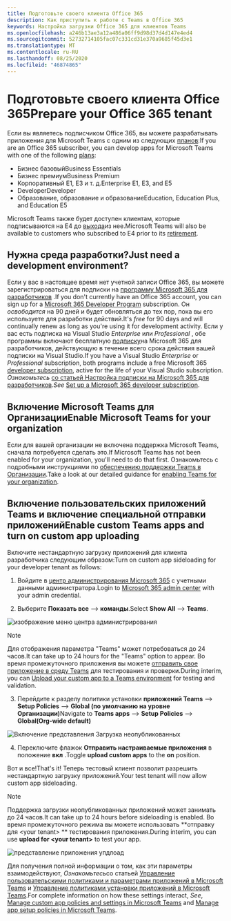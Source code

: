 ```yaml
---
title: Подготовьте своего клиента Office 365
description: Как приступить к работе с Teams в Office 365
keywords: Настройка загрузки Office 365 для клиентов Teams
ms.openlocfilehash: a246b13ae3a12a486a06ff9d98d37d4d147e4ed4
ms.sourcegitcommit: 52732714105fac07c331cd31e370a9685f45d3e1
ms.translationtype: MT
ms.contentlocale: ru-RU
ms.lasthandoff: 08/25/2020
ms.locfileid: "46874865"
---
```

# <a name="prepare-your-office-365-tenant"></a><span data-ttu-id="69db7-104">Подготовьте своего клиента Office 365</span><span class="sxs-lookup"><span data-stu-id="69db7-104">Prepare your Office 365 tenant</span></span>

<span data-ttu-id="69db7-105">Если вы являетесь подписчиком Office 365, вы можете разрабатывать приложения для Microsoft Teams с одним из следующих [планов](https://products.office.com/business/compare-more-office-365-for-business-plans):</span><span class="sxs-lookup"><span data-stu-id="69db7-105">If you are an Office 365 subscriber, you can develop apps for Microsoft Teams with one of the following [plans](https://products.office.com/business/compare-more-office-365-for-business-plans):</span></span>

* <span data-ttu-id="69db7-106">Бизнес базовый</span><span class="sxs-lookup"><span data-stu-id="69db7-106">Business Essentials</span></span>
* <span data-ttu-id="69db7-107">Бизнес премиум</span><span class="sxs-lookup"><span data-stu-id="69db7-107">Business Premium</span></span>
* <span data-ttu-id="69db7-108">Корпоративный E1, E3 и т. д.</span><span class="sxs-lookup"><span data-stu-id="69db7-108">Enterprise E1, E3, and E5</span></span>
* <span data-ttu-id="69db7-109">Developer</span><span class="sxs-lookup"><span data-stu-id="69db7-109">Developer</span></span>
* <span data-ttu-id="69db7-110">Образование, образование и образование</span><span class="sxs-lookup"><span data-stu-id="69db7-110">Education, Education Plus, and Education E5</span></span>

<span data-ttu-id="69db7-111">Microsoft Teams также будет доступен клиентам, которые подписываются на E4 до [выхода](https://support.office.com//article/important-information-for-office-365-enterprise-e4-customers-f9572348-43a2-43fa-a3d8-3b6c9c042147)из нее.</span><span class="sxs-lookup"><span data-stu-id="69db7-111">Microsoft Teams will also be available to customers who subscribed to E4 prior to its [retirement](https://support.office.com//article/important-information-for-office-365-enterprise-e4-customers-f9572348-43a2-43fa-a3d8-3b6c9c042147).</span></span>

## <a name="just-need-a-development-environment"></a><span data-ttu-id="69db7-112">Нужна среда разработки?</span><span class="sxs-lookup"><span data-stu-id="69db7-112">Just need a development environment?</span></span>

<span data-ttu-id="69db7-113">Если у вас в настоящее время нет учетной записи Office 365, вы можете зарегистрироваться для подписки на [программу Microsoft 365 для разработчиков](https://developer.microsoft.com/microsoft-365/dev-program) .</span><span class="sxs-lookup"><span data-stu-id="69db7-113">If you don't currently have an Office 365 account, you can sign up for a [Microsoft 365 Developer Program](https://developer.microsoft.com/microsoft-365/dev-program) subscription.</span></span> <span data-ttu-id="69db7-114">Он *освободится* на 90 дней и будет обновляться до тех пор, пока вы его используете для разработки действий.</span><span class="sxs-lookup"><span data-stu-id="69db7-114">It's *free* for 90 days and will continually renew as long as you're using it for development activity.</span></span> <span data-ttu-id="69db7-115">Если у вас есть подписка на Visual Studio *Enterprise* или *Professional* , обе программы включают бесплатную [подписку](https://aka.ms/MyVisualStudioBenefits)на Microsoft 365 для разработчиков, действующую в течение всего срока действия вашей подписки на Visual Studio.</span><span class="sxs-lookup"><span data-stu-id="69db7-115">If you have a Visual Studio *Enterprise* or *Professional* subscription, both programs include a free Microsoft 365 [developer subscription](https://aka.ms/MyVisualStudioBenefits), active for the life of your Visual Studio subscription.</span></span> <span data-ttu-id="69db7-116">*Ознакомьтесь* [со статьей Настройка подписки на Microsoft 365 для разработчиков](https://docs.microsoft.com/office/developer-program/office-365-developer-program-get-started).</span><span class="sxs-lookup"><span data-stu-id="69db7-116">*See* [Set up a Microsoft 365 developer subscription](https://docs.microsoft.com/office/developer-program/office-365-developer-program-get-started).</span></span>

## <a name="enable-microsoft-teams-for-your-organization"></a><span data-ttu-id="69db7-117">Включение Microsoft Teams для Организации</span><span class="sxs-lookup"><span data-stu-id="69db7-117">Enable Microsoft Teams for your organization</span></span> 

<span data-ttu-id="69db7-118">Если для вашей организации не включена поддержка Microsoft Teams, сначала потребуется сделать это.</span><span class="sxs-lookup"><span data-stu-id="69db7-118">If Microsoft Teams has not been enabled for your organization, you'll need to do that first.</span></span> <span data-ttu-id="69db7-119">Ознакомьтесь с подробными инструкциями по [обеспечению поддержки Teams в Организации](/microsoftteams/enable-features-office-365).</span><span class="sxs-lookup"><span data-stu-id="69db7-119">Take a look at our detailed guidance for [enabling Teams for your organization](/microsoftteams/enable-features-office-365).</span></span>

## <a name="enable-custom-teams-apps-and-turn-on-custom-app-uploading"></a><span data-ttu-id="69db7-120">Включение пользовательских приложений Teams и включение специальной отправки приложений</span><span class="sxs-lookup"><span data-stu-id="69db7-120">Enable custom Teams apps and turn on custom app uploading</span></span>

<span data-ttu-id="69db7-121">Включите нестандартную загрузку приложений для клиента разработчика следующим образом:</span><span class="sxs-lookup"><span data-stu-id="69db7-121">Turn on custom app sideloading for your developer tenant as follows:</span></span>

1. <span data-ttu-id="69db7-122">Войдите в [центр администрирования Microsoft 365](https://admin.microsoft.com/Adminportal/Home?source=applauncher#/homepage#/) с учетными данными администратора.</span><span class="sxs-lookup"><span data-stu-id="69db7-122">Login to [Microsoft 365 admin center](https://admin.microsoft.com/Adminportal/Home?source=applauncher#/homepage#/) with your admin credential.</span></span> 

2. <span data-ttu-id="69db7-123">Выберите **Показать все**  -->  **команды**.</span><span class="sxs-lookup"><span data-stu-id="69db7-123">Select **Show All** --> **Teams**.</span></span> 

![изображение меню центра администрирования](~/assets/images/prepare-test-tenant/admin-center.png)

> [!Note] 
> <span data-ttu-id="69db7-125">Для отображения параметра "Teams" может потребоваться до 24 часов.</span><span class="sxs-lookup"><span data-stu-id="69db7-125">It can take up to 24 hours for the "Teams" option to appear.</span></span> <span data-ttu-id="69db7-126">Во время промежуточного приложения вы можете [отправить свое приложение в среду Teams](/microsoftteams/upload-custom-apps#validate) для тестирования и проверки.</span><span class="sxs-lookup"><span data-stu-id="69db7-126">During interim, you can [Upload your custom app to a Teams environment](/microsoftteams/upload-custom-apps#validate) for testing and validation.</span></span>

3. <span data-ttu-id="69db7-127">Перейдите к разделу политики установки **приложений Teams**  -->  **Setup Policies**  -->  **Global (по умолчанию на уровне Организации)**</span><span class="sxs-lookup"><span data-stu-id="69db7-127">Navigate to **Teams apps** --> **Setup Policies** --> **Global(Org-wide default)**</span></span>  

![Включение представления Загрузка неопубликованных](~/assets/images/prepare-test-tenant/turn-on-sideload.png)

4. <span data-ttu-id="69db7-129">Переключите флажок **Отправить настраиваемые приложения** в положение **вкл** .</span><span class="sxs-lookup"><span data-stu-id="69db7-129">Toggle **upload custom apps** to the **on** position.</span></span>

<span data-ttu-id="69db7-130">Вот и все!</span><span class="sxs-lookup"><span data-stu-id="69db7-130">That's it!</span></span> <span data-ttu-id="69db7-131">Теперь тестовый клиент позволит разрешить нестандартную загрузку приложений.</span><span class="sxs-lookup"><span data-stu-id="69db7-131">Your test tenant will now allow custom app sideloading.</span></span>

> [!Note] 
> <span data-ttu-id="69db7-132">Поддержка загрузки неопубликованных приложений может занимать до 24 часов.</span><span class="sxs-lookup"><span data-stu-id="69db7-132">It can take up to 24 hours before sideloading is enabled.</span></span> <span data-ttu-id="69db7-133">Во время промежуточного режима вы можете использовать \*\*отправку для \<your tenant> \*\* тестирования приложения.</span><span class="sxs-lookup"><span data-stu-id="69db7-133">During interim, you can use **upload for \<your tenant>** to test your app.</span></span>

![представление приложения упдлоад](~/assets/images/prepare-test-tenant/upload-for-contoso.png)

<span data-ttu-id="69db7-135">Для получения полной информации о том, как эти параметры взаимодействуют, *Ознакомьтесь*со статьей [Управление пользовательскими политиками и параметрами приложений в Microsoft Teams](https://docs.microsoft.com/microsoftteams/teams-custom-app-policies-and-settings) и [Управление политиками установки приложений в Microsoft Teams](https://docs.microsoft.com/microsoftteams/teams-app-setup-policies).</span><span class="sxs-lookup"><span data-stu-id="69db7-135">For complete information on how these settings interact, *See*, [Manage custom app policies and settings in Microsoft Teams](https://docs.microsoft.com/microsoftteams/teams-custom-app-policies-and-settings) and [Manage app setup policies in Microsoft Teams](https://docs.microsoft.com/microsoftteams/teams-app-setup-policies).</span></span>
